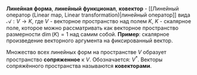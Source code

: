 **Линейная форма**, **линейный функционал**, **ковектор** - [[Линейный оператор (Linear map, Linear transformation)|линейный оператор]] вида $\mathcal A: V \rightarrow K$, где $V$ - векторное пространство над полем $K$, $K$ - скалярное поле, которое можно рассматривать как векторное пространство размерности $\dim(K) = 1$ над самим собой.
**Пример**: скалярное произведение векторного аргумента на фиксированный вектор.

Множество всех линейных форм на пространстве $V$ образует пространство **сопряженное** к $V$. Обозначается: $V^*$. Векторы сопряжённого пространства называются **ковекторами**.